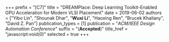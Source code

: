 +++
prefix = "[C7]"
title = "DREAMPlace: Deep Learning Toolkit-Enabled GPU Acceleration for Modern VLSI Placement"
date = 2019-06-02
authors = ["Yibo Lin", "Shounak Dhar", "**Wuxi Li**", "Haoxing Ren", "Brucek Khailany", "David Z. Pan"]
publication_types = [1]
publication = "*ACM/IEEE Design Automation Conference*"
suffix = "(**Accepted**)"
title_href = "javascript:void(0)"
selected = true
+++
